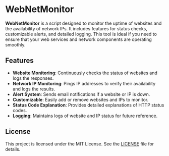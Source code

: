 # WebNetMonitor

**WebNetMonitor** is a script designed to monitor the uptime of websites and the availability of network IPs. It includes features for status checks, customizable alerts, and detailed logging. This tool is ideal if you need to ensure that your web services and network components are operating smoothly.

## Features

- **Website Monitoring**: Continuously checks the status of websites and logs the responses.
- **Network IP Monitoring**: Pings IP addresses to verify their availability and logs the results.
- **Alert System**: Sends email notifications if a website or IP is down.
- **Customizable**: Easily add or remove websites and IPs to monitor.
- **Status Code Explanation**: Provides detailed explanations of HTTP status codes.
- **Logging**: Maintains logs of website and IP status for future reference.



## License

This project is licensed under the MIT License. See the [LICENSE](LICENSE) file for details.


